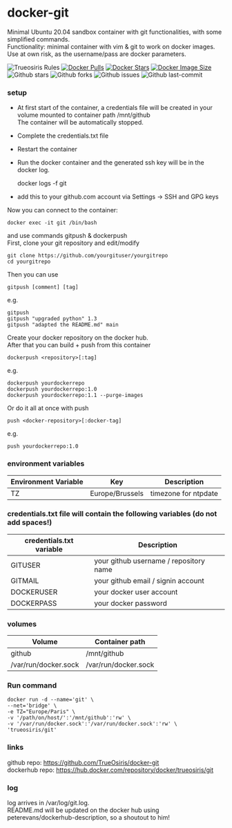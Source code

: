 # docker-git<br>
Minimal Ubuntu 20.04 sandbox container with git functionalities, with some simplified commands.<br>
Functionality: minimal container with vim & git to work on docker images.<br>
Use at own risk, as the username/pass are docker parameters.

![Trueosiris Rules](https://img.shields.io/badge/trueosiris-rules-f08060) 
[![Docker Pulls](https://badgen.net/docker/pulls/trueosiris/git?icon=docker&label=pulls)](https://hub.docker.com/r/trueosiris/git/) 
[![Docker Stars](https://badgen.net/docker/stars/trueosiris/git?icon=docker&label=stars)](https://hub.docker.com/r/trueosiris/git/) 
[![Docker Image Size](https://badgen.net/docker/size/trueosiris/git?icon=docker&label=image%20size)](https://hub.docker.com/r/trueosiris/git/) 
![Github stars](https://badgen.net/github/stars/trueosiris/docker-git?icon=github&label=stars) 
![Github forks](https://badgen.net/github/forks/trueosiris/docker-git?icon=github&label=forks) 
![Github issues](https://img.shields.io/github/issues/TrueOsiris/docker-git)
![Github last-commit](https://img.shields.io/github/last-commit/TrueOsiris/docker-git)

### setup
- At first start of the container, a credentials file will be created in your volume mounted to container path /mnt/github<br>
  The container will be automatically stopped.<br>
- Complete the credentials.txt file<br>
- Restart the container
- Run the docker container and the generated ssh key will be in the docker log.
    
    docker logs -f git

- add this to your github.com account via Settings -> SSH and GPG keys<br>

Now you can connect to the container:

    docker exec -it git /bin/bash

and use commands gitpush & dockerpush<br>
First, clone your git repository and edit/modify

    git clone https://github.com/yourgituser/yourgitrepo
    cd yourgitrepo

Then you can use 

    gitpush [comment] [tag]

e.g.

    gitpush
    gitpush "upgraded python" 1.3	
    gitpush "adapted the README.md" main

Create your docker repository on the docker hub.<br>
After that you can build + push from this container

    dockerpush <repository>[:tag]

e.g.

    dockerpush yourdockerrepo
    dockerpush yourdockerrepo:1.0
    dockerpush yourdockerrepo:1.1 --purge-images

Or do it all at once with push

    push <docker-repository>[:docker-tag]

e.g.

    push yourdockerrepo:1.0


### environment variables

| Environment Variable | Key | Description |
| -------------------- | ---------------------------- | ------------------------------------------------------------------------------- |
| TZ | Europe/Brussels | timezone for ntpdate |

### credentials.txt file will contain the following variables (do not add spaces!)

| credentials.txt variable | Description |
| ------------------------ | ---------------------------------------------------------------------------------------------------------- |
| GITUSER | your github username / repository name |
| GITMAIL | your github email / signin account |
| DOCKERUSER | your docker user account |
| DOCKERPASS | your docker password |

### volumes

| Volume                    | Container path                                                   |
| ------------------------- | ---------------------------------------------------------------- |
| github                    | /mnt/github |
| /var/run/docker.sock | /var/run/docker.sock |

### Run command

    docker run -d --name='git' \
    --net='bridge' \
    -e TZ="Europe/Paris" \
    -v '/path/on/host/':'/mnt/github':'rw' \
    -v '/var/run/docker.sock':'/var/run/docker.sock':'rw' \
    'trueosiris/git'

### links

github repo: https://github.com/TrueOsiris/docker-git <br>
dockerhub repo: https://hub.docker.com/repository/docker/trueosiris/git <br>

### log

log arrives in /var/log/git.log.<br>
README.md will be updated on the docker hub using peterevans/dockerhub-description, so a shoutout to him!
